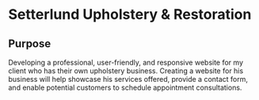 # Setterlund Upholstery & Restoration
## Purpose
 Developing a professional, user-friendly, and responsive website for my client who has
 their own upholstery business. Creating a website for his business will help showcase his
 services offered, provide a contact form, and enable potential customers to schedule
 appointment consultations.
